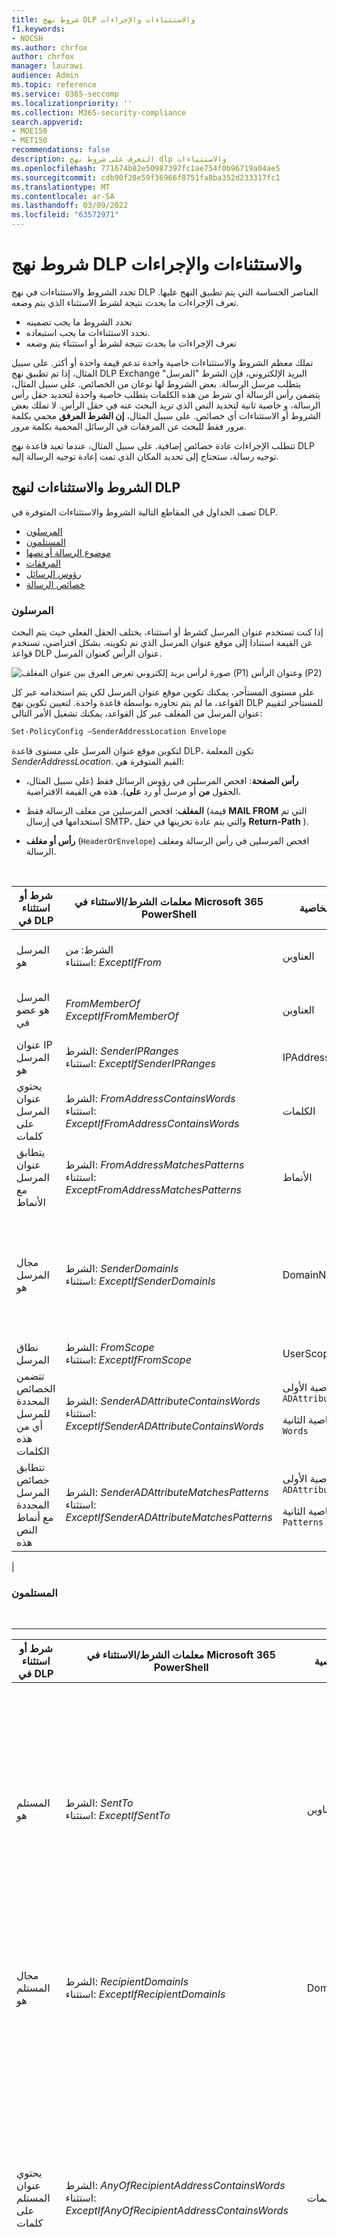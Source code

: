 ```yaml
---
title: شروط نهج DLP والاستثناءات والإجراءات
f1.keywords:
- NOCSH
ms.author: chrfox
author: chrfox
manager: laurawi
audience: Admin
ms.topic: reference
ms.service: O365-seccomp
ms.localizationpriority: ''
ms.collection: M365-security-compliance
search.appverid:
- MOE150
- MET150
recommendations: false
description: التعرف على شروط نهج dlp والاستثناءات
ms.openlocfilehash: 771674b82e50987397fc1ae754f0b96719a04ae5
ms.sourcegitcommit: cdb90f28e59f36966f8751fa8ba352d233317fc1
ms.translationtype: MT
ms.contentlocale: ar-SA
ms.lasthandoff: 03/09/2022
ms.locfileid: "63572971"
---
```

# <a name="dlp-policy-conditions-exceptions-and-actions"></a>شروط نهج DLP والاستثناءات والإجراءات

تحدد الشروط والاستثناءات في نهج DLP العناصر الحساسة التي يتم تطبيق النهج عليها. تعرف الإجراءات ما يحدث نتيجة لشرط الاستثناء الذي يتم وضعه.

- تحدد الشروط ما يجب تضمينه
- تحدد الاستثناءات ما يجب استبعاده.
- تعرف الإجراءات ما يحدث نتيجة لشرط أو استثناء يتم وضعه

تملك معظم الشروط والاستثناءات خاصية واحدة تدعم قيمة واحدة أو أكثر. على سبيل المثال، إذا تم تطبيق نهج DLP Exchange البريد الإلكتروني، فإن الشرط "المرسل" يتطلب  مرسل الرسالة. بعض الشروط لها نوعان من الخصائص. على سبيل المثال،  يتضمن رأس الرسالة أي شرط من هذه الكلمات يتطلب خاصية واحدة لتحديد حقل رأس الرسالة، و خاصية ثانية لتحديد النص الذي تريد البحث عنه في حقل الرأس. لا تملك بعض الشروط أو الاستثناءات أي خصائص. على سبيل المثال، **إن الشرط المرفق** محمي بكلمة مرور فقط للبحث عن المرفقات في الرسائل المحمية بكلمة مرور.

تتطلب الإجراءات عادة خصائص إضافية. على سبيل المثال، عندما تعيد قاعدة نهج DLP توجيه رسالة، ستحتاج إلى تحديد المكان الذي تمت إعادة توجيه الرسالة إليه.
<!-- Some actions have multiple properties that are available or required. For example, when the rule adds a header field to the message header, you need to specify both the name and value of the header. When the rule adds a disclaimer to messages, you need to specify the disclaimer text, but you can also specify where to insert the text, or what to do if the disclaimer can't be added to the message. Typically, you can configure multiple actions in a rule, but some actions are exclusive. For example, one rule can't reject and redirect the same message.-->

## <a name="conditions-and-exceptions-for-dlp-policies"></a>الشروط والاستثناءات لنهج DLP

تصف الجداول في المقاطع التالية الشروط والاستثناءات المتوفرة في DLP.

- [المرسلون](#senders)
- [المستلمون](#recipients)
- [موضوع الرسالة أو نصها](#message-subject-or-body)
- [المرفقات](#attachments)
- [رؤوس الرسائل](#message-headers)
- [خصائص الرسالة](#message-properties)

### <a name="senders"></a>المرسلون

إذا كنت تستخدم عنوان المرسل كشرط أو استثناء، يختلف الحقل الفعلي حيث يتم البحث عن القيمة استنادا إلى موقع عنوان المرسل الذي تم تكوينه. بشكل افتراضي، تستخدم قواعد DLP عنوان الرأس كعنوان المرسل.

![صورة لرأس بريد إلكتروني تعرض الفرق بين عنوان المغلف (P1) وعنوان الرأس (P2)](../media/dlp-conditions-exceptions-meetinginvite-callouts.png)

على مستوى المستأجر، يمكنك تكوين موقع عنوان المرسل لكي يتم استخدامه عبر كل القواعد، ما لم يتم تجاوزه بواسطة قاعدة واحدة. لتعيين تكوين نهج DLP للمستأجر لتقييم عنوان المرسل من المغلف عبر كل القواعد، يمكنك تشغيل الأمر التالي:

```PowerShell
Set-PolicyConfig –SenderAddressLocation Envelope
```

لتكوين موقع عنوان المرسل على مستوى قاعدة DLP، تكون المعلمة _SenderAddressLocation_. القيم المتوفرة هي:

- **رأس الصفحة**: افحص المرسلين في رؤوس الرسائل فقط (على سبيل المثال، الحقول **من** أو مرسل أو رد **على**). هذه هي القيمة الافتراضية.

- **المغلف**: افحص المرسلين من مغلف الرسالة فقط (قيمة **MAIL FROM** التي تم استخدامها في إرسال SMTP، والتي يتم عادة تخزينها في حقل **Return-Path** ).

- **رأس أو مغلف** (`HeaderOrEnvelope`) افحص المرسلين في رأس الرسالة ومغلف الرسالة.
<br>

|شرط أو استثناء في DLP|معلمات الشرط/الاستثناء في Microsoft 365 PowerShell|نوع الخاصية|الوصف|
|---|---|---|---|
|المرسل هو|الشرط: *من* <br/> استثناء: *ExceptIfFrom*|العناوين|الرسائل التي يتم إرسالها بواسطة علب البريد المحددة أو مستخدمي البريد أو جهات اتصال البريد أو Microsoft 365 المجموعات في المؤسسة.|
|المرسل هو عضو في |_FromMemberOf_ <br/> _ExceptIfFromMemberOf_|العناوين|الرسائل التي يتم إرسالها بواسطة عضو في مجموعة التوزيع المحددة أو مجموعة الأمان التي تم تمكين البريد Microsoft 365 المجموعة.|
|عنوان IP المرسل هو|الشرط: *SenderIPRanges*<br/> استثناء: *ExceptIfSenderIPRanges*|IPAddressRanges|الرسائل التي يتطابق فيها عنوان IP الخاص المرسل مع عنوان IP المحدد، أو تقع ضمن نطاق عنوان IP المحدد.|
|يحتوي عنوان المرسل على كلمات|الشرط: *FromAddressContainsWords* <br/> استثناء: *ExceptIfFromAddressContainsWords*|الكلمات|الرسائل التي تحتوي على الكلمات المحددة في عنوان البريد الإلكتروني الخاص المرسل.|
|يتطابق عنوان المرسل مع الأنماط|الشرط: *FromAddressMatchesPatterns* <br/> استثناء: *ExceptFromAddressMatchesPatterns*|الأنماط|الرسائل التي يحتوي عنوان البريد الإلكتروني الخاص بها على أنماط نصية تتطابق مع التعبيرات العادية المحددة.|
|مجال المرسل هو|الشرط: *SenderDomainIs* <br/> استثناء: *ExceptIfSenderDomainIs*|DomainName|الرسائل التي يتطابق فيها مجال عنوان البريد الإلكتروني للمرسل مع القيمة المحددة. إذا كنت بحاجة إلى البحث عن مجالات المرسلين التي  تحتوي على المجال المحدد (على سبيل المثال، أي مجال فرعي لمجال)، فاستخدم الشرط تطابقات عنوان **المرسل (***FromAddressMatchesPatterns*) وحدد المجال باستخدام بناء الجملة: '\.domaincom\.$'.|
|نطاق المرسل|الشرط: *FromScope* <br/> استثناء: *ExceptIfFromScope*|UserScopeFrom|الرسائل المرسلة من قبل مرسلين داخليين أو خارجيين.|
|تتضمن الخصائص المحددة للمرسل أي من هذه الكلمات|الشرط: *SenderADAttributeContainsWords* <br/> استثناء: *ExceptIfSenderADAttributeContainsWords*|الخاصية الأولى: `ADAttribute` <p> الخاصية الثانية: `Words`|الرسائل التي تحتوي فيها سمة Active Directory المحددة للمرسل على أي من الكلمات المحددة.|
|تتطابق خصائص المرسل المحددة مع أنماط النص هذه|الشرط: *SenderADAttributeMatchesPatterns* <br/> استثناء: *ExceptIfSenderADAttributeMatchesPatterns*|الخاصية الأولى: `ADAttribute` <p> الخاصية الثانية: `Patterns`|الرسائل التي تحتوي فيها سمة Active Directory المحددة للمرسل على أنماط نصية تتطابق مع التعبيرات العادية المحددة.|
|

### <a name="recipients"></a>المستلمون

<br>

****

|شرط أو استثناء في DLP|معلمات الشرط/الاستثناء في Microsoft 365 PowerShell|نوع الخاصية|الوصف|
|---|---|---|---|
|المستلم هو|الشرط: *SentTo* <br/> استثناء: *ExceptIfSentTo*|العناوين|الرسائل التي يكون فيها أحد المستلمين هو علبة البريد المحددة أو مستخدم البريد أو جهة اتصال البريد في المؤسسة. يمكن أن يكون المستلمون في الحقول **إلى** أو **نسخة** أو **نسخة من** الرسالة.|
|مجال المستلم هو|الشرط: *RecipientDomainIs* <br/> استثناء: *ExceptIfRecipientDomainIs*|DomainName|الرسائل التي يتطابق فيها مجال عنوان البريد الإلكتروني للمستلم مع القيمة المحددة.|
|يحتوي عنوان المستلم على كلمات|الشرط: *AnyOfRecipientAddressContainsWords* <br/> استثناء: *ExceptIfAnyOfRecipientAddressContainsWords*|الكلمات|الرسائل التي تحتوي على الكلمات المحددة في عنوان البريد الإلكتروني للمستلم. <br/>**ملاحظة**: لا يعتبر هذا الشرط الرسائل المرسلة إلى عناوين وكيل المستلمين. وهو يتطابق فقط مع الرسائل التي يتم إرسالها إلى عنوان البريد الإلكتروني الأساسي للمستلم.|
|يتطابق عنوان المستلم مع الأنماط|الشرط: *AnyOfRecipientAddressMatchesPatterns* <br/> استثناء: *ExceptIfAnyOfRecipientAddressMatchesPatterns*|الأنماط|الرسائل التي يحتوي فيها عنوان البريد الإلكتروني للمستلم على أنماط نص تتطابق مع التعبيرات العادية المحددة. <br/> **ملاحظة**: لا يعتبر هذا الشرط الرسائل المرسلة إلى عناوين وكيل المستلمين. وهو يتطابق فقط مع الرسائل التي يتم إرسالها إلى عنوان البريد الإلكتروني الأساسي للمستلم.|
|تم إرسالها إلى عضو في|الشرط: *SentToMemberOf* <br/> استثناء: *ExceptIfSentToMemberOf*|العناوين|الرسائل التي تحتوي على مستلمين من أعضاء مجموعة التوزيع المحددة أو مجموعة الأمان التي تم تمكين البريد Microsoft 365 المجموعة. يمكن أن تكون المجموعة في الحقول **إلى** أو **نسخة** أو **نسخة من** الرسالة.|
|تتضمن الخصائص المحددة للمستلم أي من هذه الكلمات |_RecipientADAttributeContainsWords_ <br/> _ExceptIfRecipientADAttributeContainsWords_|الخاصية الأولى: `ADAttribute` <p> الخاصية الثانية: `Words`|الرسائل التي تحتوي فيها سمة Active Directory المحددة للمستلم على أي من الكلمات المحددة. <p> تجدر الإشارة إلى **أن السمة Country** تتطلب قيمة رمز البلد ذات الحرفين (على سبيل المثال، DE ل Germany).|
|تتطابق الخصائص المحددة للمستلم مع أنماط النص هذه |_RecipientADAttributeMatchesPatterns_ <br/> _ExceptIfRecipientADAttributeMatchesPatterns_|الخاصية الأولى: `ADAttribute` <p> الخاصية الثانية: `Patterns`|الرسائل التي تحتوي فيها سمة Active Directory المحددة للمستلم على أنماط نصية تتطابق مع التعبيرات العادية المحددة.|
|

### <a name="message-subject-or-body"></a>موضوع الرسالة أو نصها

<br>

****

|شرط أو استثناء في DLP|معلمات الشرط/الاستثناء في Microsoft 365 PowerShell|نوع الخاصية|الوصف|
|---|---|---|---|
|يحتوي الموضوع على كلمات أو عبارات|الشرط: *SubjectContainsWords* <br/> استثناء: *ExceptIf SubjectContainsWords*|الكلمات|الرسائل التي بها الكلمات المحددة في الحقل الموضوع.|
|يتطابق الموضوع مع الأنماط|الشرط: *SubjectMatchesPatterns* <br/> استثناء: *ExceptIf SubjectMatchesPatterns*|الأنماط|الرسائل التي يحتوي فيها حقل الموضوع على أنماط نص تتطابق مع التعبيرات العادية المحددة.|
|يحتوي المحتوى على|الشرط: *ContentContainsSensitiveInformation* <br/> استثناء *ExceptIfContentContainsSensitiveInformation*|SensitiveInformationTypes|الرسائل أو المستندات التي تحتوي على معلومات حساسة كما تم تعريفها بواسطة سياسات منع فقدان البيانات (DLP).|
|النمط "تطابق الموضوع" أو "الجسم"|الشرط: *SubjectOrBodyMatchesPatterns* <br/> استثناء: *ExceptIfSubjectOrBodyMatchesPatterns*|الأنماط|الرسائل التي يحتوي فيها حقل الموضوع أو نص الرسالة على أنماط نص تتطابق مع التعبيرات العادية المحددة.|
|يحتوي الموضوع أو النص النصي على كلمات|الشرط: *SubjectOrBodyContainsWords* <br/> استثناء: *ExceptIfSubjectOrBodyContainsWords*|الكلمات|الرسائل التي بها الكلمات المحددة في حقل الموضوع أو نص الرسالة|
|

### <a name="attachments"></a>المرفقات

<br>

****

|شرط أو استثناء في DLP|معلمات الشرط/الاستثناء في Microsoft 365 PowerShell|نوع الخاصية|الوصف|
|---|---|---|---|
|المرفق محمي بكلمة مرور|الشرط: *DocumentIsPasswordProtected* <br/> استثناء: *ExceptIfDocumentIsPasswordProtected*|بلا|الرسائل التي يكون فيها المرفق محميا بكلمة مرور (وبالتالي لا يمكن فحصه). يعمل الكشف عن كلمة المرور فقط Office المستندات .zip الملفات وملفات .7z.|
|ملحق ملف المرفق هو|الشرط: *ContentExtensionMatchesWords* <br/> استثناء: *ExceptIfContentExtensionMatchesWords*|الكلمات|الرسائل التي يتطابق فيها ملحق ملف المرفق مع أي من الكلمات المحددة.|
|لا يمكن فحص أي محتوى مرفق بريد إلكتروني|الشرط: *DocumentIsUnsupported* <br/>استثناء: *ExceptIf DocumentIsUnsupported*|n/a|الرسائل التي لا يتعرف عليها المرفق في Exchange Online.|
|لم يكمل أي محتوى مرفق بريد إلكتروني عملية المسح الضوئي|الشرط: *ProcessingLimitExceeded* <br/> استثناء: *ExceptIfProcessingLimitExceeded*|n/a|الرسائل التي لم يتمكن مشغل القواعد من إكمال فحص المرفقات فيها. يمكنك استخدام هذا الشرط لإنشاء القواعد التي تعمل معا لتعريف الرسائل التي لا يمكن فحص المحتوى فيها بشكل كامل.|
|يحتوي اسم المستند على كلمات|الشرط: *DocumentNameMatchesWords* <br/> استثناء: *ExceptIfDocumentNameMatchesWords*|الكلمات|الرسائل التي يتطابق فيها اسم ملف المرفق مع أي من الكلمات المحددة.|
|اسم المستند يتطابق مع الأنماط|الشرط: *DocumentNameMatchesPatterns* <br/> استثناء: *ExceptIfDocumentNameMatchesPatterns*|الأنماط|الرسائل التي يحتوي فيها اسم ملف المرفق على أنماط نصية تتطابق مع التعبيرات العادية المحددة.|
|الخاصية "مستند" هي|الشرط: *ContentPropertyContainsWords* <br/> استثناء: *ExceptIfContentPropertyContainsWords*|الكلمات|الرسائل أو المستندات التي يتطابق فيها ملحق ملف المرفق مع أي من الكلمات المحددة.|
|حجم المستند يساوي أو أكبر من|الشرط: *DocumentSizeOver* <br/> استثناء: *ExceptIfDocumentSizeOver*|الحجم|الرسائل التي يكون فيها أي مرفق أكبر من القيمة المحددة أو مساويا لها.|
|يتضمن أي محتوى مرفق أي من هذه الكلمات|الشرط: *DocumentContainsWords* <br/> استثناء: *ExceptIfDocumentContainsWords*|`Words`|الرسائل التي يحتوي فيها المرفق على الكلمات المحددة.|
|أي محتوى مرفقات يتطابق مع أنماط النص هذه|الشرط: *DocumentMatchesPatterns* <br/> استثناء: *ExceptIfDocumentMatchesPatterns*|`Patterns`|الرسائل التي يحتوي فيها المرفق على أنماط نصية تتطابق مع التعبيرات العادية المحددة.|
|

### <a name="message-headers"></a>رؤوس الرسائل

<br>

****

|شرط أو استثناء في DLP|معلمات الشرط/الاستثناء في Microsoft 365 PowerShell|نوع الخاصية|الوصف|
|---|---|---|---|
|يحتوي الرأس على كلمات أو عبارات|الشرط: *HeaderContainsWords* <br/> استثناء: *ExceptIfHeaderContainsWords*|جدول هاش|تحتوي الرسائل التي تحتوي على حقل الرأس المحدد، وقيمة حقل الرأس هذا على الكلمات المحددة.|
|يتطابق الرأس مع الأنماط|الشرط: *HeaderMatchesPatterns* <br/> استثناء: *ExceptIfHeaderMatchesPatterns*|جدول هاش|تحتوي الرسائل التي تحتوي على حقل الرأس المحدد، وقيمة حقل الرأس هذا على التعبيرات العادية المحددة.|

### <a name="message-properties"></a>خصائص الرسالة

<br>

****

|شرط أو استثناء في DLP|معلمات الشرط/الاستثناء في Microsoft 365 PowerShell|نوع الخاصية|الوصف|
|---|---|---|---|
|مع الأهمية|الشرط: *WithImportance* <br/> استثناء: *ExceptIfWithImportance*|الأهمية|الرسائل التي تم وضع علامة عليها بمستوى الأهمية المحدد.|
|تحتوي مجموعة أحرف المحتوى على كلمات|الشرط: *ContentCharacterSetContainsWords* <br/> *ExceptIfContentCharacterSetContainsWords*|مجموعات الأحرف|الرسائل التي لها أي من أسماء مجموعة الأحرف المحددة.|
|تم تجاوز المرسل|الشرط: *HasSenderOverride* <br/> استثناء: *ExceptIfHasSenderOverride*|n/a|الرسائل التي اختار فيها المرسل تجاوز نهج منع فقدان البيانات (DLP). لمزيد من المعلومات حول سياسات DLP، راجع [التعرف على منع فقدان البيانات](./dlp-learn-about-dlp.md)|
|تطابقات نوع الرسالة|الشرط: *MessageTypeMatches* <br/> استثناء: *ExceptIfMessageTypeMatches*|MessageType|رسائل من النوع المحدد.|
|حجم الرسالة أكبر من أو يساوي|الشرط: *MessageSizeOver* <br/> استثناء: *ExceptIfMessageSizeOver*|`Size`|الرسائل التي يكون فيها الحجم الإجمالي (الرسالة بالإضافة إلى المرفقات) أكبر من القيمة المحددة أو مساويا لها. **ملاحظة**: يتم تقييم حدود أحجام الرسائل في علب البريد قبل قواعد تدفق البريد. سيتم رفض رسالة كبيرة جدا لعلبة بريد قبل أن تتمكن قاعدة بهذا الشرط من العمل على الرسالة.|
|

## <a name="actions-for-dlp-policies"></a>إجراءات لنهج DLP

يصف هذا الجدول الإجراءات المتوفرة في DLP.

<br>

****

|إجراء في DLP|معلمات الإجراءات في Microsoft 365 PowerShell|نوع الخاصية|الوصف|
|---|---|---|---|
|تعيين رأس|SetHeader|الخاصية الأولى: *اسم الرأس* </br> الخاصية الثانية: *قيمة الرأس*|تحدد المعلمة SetHeader إجراء لقاعدة DLP التي تضيف أو تعدل حقل رأس وقيمة في رأس الرسالة. تستخدم هذه المعلمة بناء الجملة "HeaderName:HeaderValue". يمكنك تحديد عدة أزواج من أسماء الرأس والقيم مفصولة بفصول|
|إزالة الرأس|RemoveHeader|الخاصية الأولى: *MessageHeaderField*</br> الخاصية الثانية: *سلسلة*|تحدد المعلمة RemoveHeader إجراء لقاعدة DLP التي تزيل حقل رأس من رأس الرسالة. تستخدم هذه المعلمة بناء الجملة "HeaderName" أو "HeaderName:HeaderValue". يمكنك تحديد عدة أسماء رؤوس أو أسماء رؤوس وأزواج قيم مفصولة بفصول|
|إعادة توجيه الرسالة إلى مستخدمين محددين|*RedirectMessageTo*|العناوين|إعادة توجيه الرسالة إلى المستلمين المحددين. لا يتم تسليم الرسالة إلى المستلمين  الأصلية، ولا يتم إرسال أي إعلام إلى المرسل أو المستلمين  الأصلية.|
|إعادة توجيه الرسالة للموافقة عليها إلى مدير المرسل|متوسط|الخاصية الأولى: *ModerateMessageByManager*</br> الخاصية الثانية: *Boolean*|تحدد المعلمة متوسط إجراء لقاعدة DLP التي ترسل رسالة البريد الإلكتروني إلى المشرف. تستخدم هذه المعلمة بناء الجملة: @{ModerateMessageByManager = <$true \|$false>;|
|إعادة توجيه الرسالة للموافقة عليها إلى موافقين محددين|متوسط|الخاصية الأولى: *ModerateMessageByUser*</br>الخاصية الثانية: *العناوين*|تحدد المعلمة متوسط إجراء لقاعدة DLP التي ترسل رسالة البريد الإلكتروني إلى المشرف. تستخدم هذه المعلمة بناء الجملة: @{ ModerateMessageByUser = @("emailaddress1","emailaddress2",..."emailaddressN")}|
|إضافة مستلم|AddRecipients|الخاصية الأولى: *الحقل*</br>الخاصية الثانية: *العناوين*|إضافة مستلم واحد أو أكثر إلى الحقل إلى/نسخة/نسخة نسخة من الرسالة. تستخدم هذه المعلمة بناء الجملة: @{<AddToRecipients \|CopyTo \|BlindCopyTo> = "emailaddress"}|
|إضافة مدير المرسل كمستلم|AddRecipients|الخاصية الأولى: *AddedManagerAction*</br>الخاصية الثانية: *الحقل*|يضيف مدير المرسل إلى الرسالة كنوع المستلم المحدد (إلى، نسخة مرسلة)، أو يعيد توجيه الرسالة إلى مدير المرسل من دون إعلام المرسل أو المستلم. يعمل هذا الإجراء فقط إذا تم تعريف سمة إدارة المرسل في Active Directory. تستخدم هذه المعلمة بناء الجملة: @{AddManagerAsRecipientType = "<To \|Cc \|Bcc>"}|
الموضوع المبلل|PrependSubject|سلسلة|يضيف النص المحدد إلى بداية الحقل الموضوع للرسالة. فكر في استخدام مسافة أو نقطتين (:) الحرف الأخير من النص المحدد لتمييزه عن نص الموضوع الأصلي.</br>لمنع إضافة السلسلة نفسها إلى الرسائل التي تحتوي بالفعل على النص في الموضوع (على سبيل المثال، الردود)، أضف الاستثناء "يحتوي الموضوع على كلمات" (ExceptIfSubjectContainsWords) للقاعدة.|
|تطبيق إخلاء المسؤولية ل HTML|تطبيقHtmlDisclaimer|الخاصية الأولى: *نص*</br>الخاصية الثانية: *الموقع*</br>الخاصية الثالثة: *إجراء استرداد*|تطبيق إخلاء المسؤولية المحدد ل HTML على الموقع المطلوب للرسالة.</br>تستخدم هذه المعلمة بناء الجملة: @{ Text = " " ; Location = <Prepend prepend \|>; BackAction = <التفاف \|تجاهل \|رفض> }|
|إزالة تشفير الرسائل من Office 365 وحماية الحقوق|RemoveRMSTemplate|n/a|إزالة Office 365 التشفير المطبق على رسالة بريد إلكتروني|
|تسليم الرسالة إلى الفحص المستضاف |_الفحص_|n/a| هذا الإجراء موجود حاليا في **المعاينة العامة**. أثناء هذه المرحلة، ستظهر رسائل البريد الإلكتروني المعزولة بواسطة نهج DLP نوع النهج ك ExchangeTransportRule.</br> تسليم الرسالة إلى الفحص في EOP. لمزيد من المعلومات، راجع [رسائل البريد الإلكتروني المعزولة في EOP](/microsoft-365/security/office-365-security/quarantine-email-messages).|
|

<!--|Modify Subject|ModifySubject|PswsHashTable | Remove text from the subject line that matches a specific pattern and replace it with different text. See the example below. You can: </br>- **Replace** all matches in the subject with the replacement text </br>- **Append** to remove all matches in the subject and inserts the replacement text at the end of the subject. </br>- **Prepend** to remove all matches and inserts the replacement text at the beginning of the subject. See ModifySubject parameter in, /powershell/module/exchange/new-dlpcompliancerule|-->

